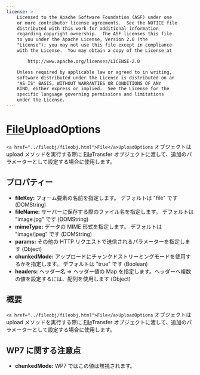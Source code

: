 ```yaml
---
license: >
    Licensed to the Apache Software Foundation (ASF) under one
    or more contributor license agreements.  See the NOTICE file
    distributed with this work for additional information
    regarding copyright ownership.  The ASF licenses this file
    to you under the Apache License, Version 2.0 (the
    "License"); you may not use this file except in compliance
    with the License.  You may obtain a copy of the License at

        http://www.apache.org/licenses/LICENSE-2.0

    Unless required by applicable law or agreed to in writing,
    software distributed under the License is distributed on an
    "AS IS" BASIS, WITHOUT WARRANTIES OR CONDITIONS OF ANY
    KIND, either express or implied.  See the License for the
    specific language governing permissions and limitations
    under the License.
---
```


<a href="../fileobj/fileobj.html">File</a>UploadOptions
========

`<a href="../fileobj/fileobj.html">File</a>UploadOptions` オブジェクトは upload メソッドを実行する際に <a href="../filetransfer/filetransfer.html"><a href="../fileobj/fileobj.html">File</a>Transfer</a> オブジェクトに渡して、追加のパラメーターとして設定する場合に使用します。

プロパティー
----------

- __fileKey:__ フォーム要素の名前を指定します。 デフォルトは "file" です (DOMString)
- __fileName:__ サーバーに保存する際のファイル名を指定します。 デフォルトは "image.jpg" です (DOMString)
- __mimeType:__ データの MIME 形式を指定します。 デフォルトは "image/jpeg" です (DOMString)
- __params:__ その他の HTTP リクエストで送信されるパラメーターを指定します (Object)
- __chunkedMode:__ アップロードにチャンクドストリーミングモードを使用するかを指定します。 デフォルトは "true" です (Boolean)
- __headers:__ ヘッダー名 => ヘッダー値の Map を指定します。ヘッダーへ複数の値を設定するには、配列を使用します (Object)


概要
-----------

`<a href="../fileobj/fileobj.html">File</a>UploadOptions` オブジェクトは upload メソッドを実行する際に <a href="../filetransfer/filetransfer.html"><a href="../fileobj/fileobj.html">File</a>Transfer</a> オブジェクトに渡して、追加のパラメーターとして設定する場合に使用します。

WP7 に関する注意点
---------

- __chunkedMode:__
    WP7 ではこの値は無視されます。
